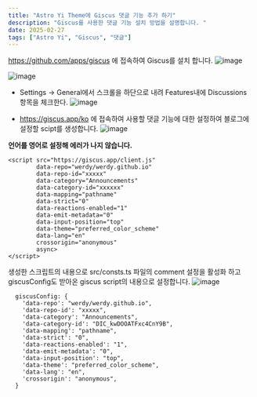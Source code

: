 ```yaml
---
title: "Astro Yi Theme에 Giscus 댓글 기능 추가 하기"
description: "Giscus를 사용한 댓글 기능 설치 방법을 설명합니다. "
date: 2025-02-27
tags: ["Astro Yi", "Giscus", "댓글"]
---
```


https://github.com/apps/giscus 에 접속하여 Giscus를 설치 합니다. 
![image](https://github.com/user-attachments/assets/e7588a19-b694-4980-b24a-9a0ea5039c6a)

![image](https://github.com/user-attachments/assets/3f48133d-d78d-4a62-ba19-1af05e587483)


- Settings -> General에서 스크롤을 하단으로 내려 Features내에 Discussions 항목을 체크한다.
![image](https://github.com/user-attachments/assets/15e33ef8-f22c-496c-9498-16262b72db7b)


- https://giscus.app/ko 에 접속하여 사용할 댓글 기능에 대한 설정하여 블로그에 설정할 scipt를 생성합니다. 
![image](https://github.com/user-attachments/assets/ae869ce0-e03e-4dcf-90f5-51dcc7d5bab6)

**언어를 영어로 설정해 에러가 나지 않습니다.**

```
<script src="https://giscus.app/client.js"
        data-repo="werdy/werdy.github.io"
        data-repo-id="xxxxx"
        data-category="Announcements"
        data-category-id="xxxxxx"
        data-mapping="pathname"
        data-strict="0"
        data-reactions-enabled="1"
        data-emit-metadata="0"
        data-input-position="top"
        data-theme="preferred_color_scheme"
        data-lang="en"
        crossorigin="anonymous"
        async>
</script>
```

생성한 스크립트의 내용으로 src/consts.ts 파일의 comment 설정을 활성화 하고 giscusConfig도 받아온 giscus script의 내용으로 설정합니다.
![image](https://github.com/user-attachments/assets/462f733c-37d5-4856-bbf2-11ff72ac61b3)

```
  giscusConfig: {
    'data-repo': "werdy/werdy.github.io",
    'data-repo-id': "xxxxx",
    'data-category': "Announcements",
    'data-category-id': "DIC_kwDOOATFxc4CnY9B",
    'data-mapping': "pathname",
    'data-strict': "0",
    'data-reactions-enabled': "1",
    'data-emit-metadata': "0",
    'data-input-position': "top",
    'data-theme': "preferred_color_scheme",
    'data-lang': "en",
    'crossorigin': "anonymous",
  }
```
